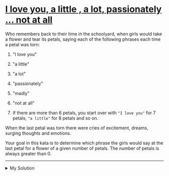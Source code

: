 # [I love you, a little , a lot, passionately ... not at all](https://www.codewars.com/kata/57f24e6a18e9fad8eb000296)

Who remembers back to their time in the schoolyard, when girls would take a flower and tear its petals, saying each of
the following phrases each time a petal was torn:

1. "I love you"
2. "a little"
3. "a lot"
4. "passionately"
5. "madly"
6. "not at all"

7. If there are more than 6 petals, you start over with `"I love you"` for 7 petals, `"a little"` for 8 petals and so
   on.

When the last petal was torn there were cries of excitement, dreams, surging thoughts and emotions.

Your goal in this kata is to determine which phrase the girls would say at the last petal for a flower of a given number
of petals. The number of petals is always greater than 0.

---

<details><summary>My Solution</summary>

```js
let phrases = [
  "I love you",
  "a little",
  "a lot",
  "passionately",
  "madly",
  "not at all",
];

const howMuchILoveYou = (nbPetals) => {
  // Return the corresponding phrase based on the number of petals
  return phrases[(nbPetals - 1) % phrases.length];
};
```

</details>
